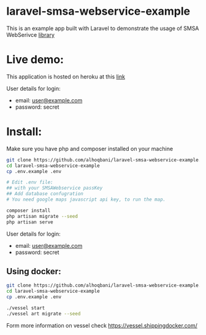# laravel-smsa-webservice-example


This is an example app built with Laravel to demonstrate the usage of SMSA WebSerivce [library](https://github.com/alhoqbani/smsa-webservice)


# Live demo:
This application is hosted on heroku at this [link](http://laravel-smsa-webservice.herokuapp.com/)

User details for login:
- email: user@example.com
- password: secret

# Install:
Make sure you have php and composer installed on your machine
```bash
git clone https://github.com/alhoqbani/laravel-smsa-webservice-example.git
cd laravel-smsa-webservice-example
cp .env.example .env

# Edit .env file:
## with your SMSAWebservice passKey
## Add database confugration
# You need google maps javascript api key, to run the map.

composer install
php artisan migrate --seed
php artisan serve
```

User details for login:
- email: user@example.com
- password: secret


## Using docker:
```bash
git clone https://github.com/alhoqbani/laravel-smsa-webservice-example.git
cd laravel-smsa-webservice-example
cp .env.example .env

./vessel start
./vessel art migrate --seed
```
Form more information on vessel check https://vessel.shippingdocker.com/
